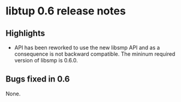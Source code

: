 # libtup 0.6 release notes

## Highlights

* API has been reworked to use the new libsmp API and as a consequence is not
backward compatible. The mininum required version of libsmp is 0.6.0.

## Bugs fixed in 0.6

None.
